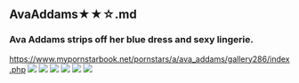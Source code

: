 ## AvaAddams★★☆.md
### Ava Addams strips off her blue dress and sexy lingerie.
https://www.mypornstarbook.net/pornstars/a/ava_addams/gallery286/index.php
![](https://www.mypornstarbook.net/pornstars/a/ava_addams/gallery286/images/04.jpg)
![](https://www.mypornstarbook.net/pornstars/a/ava_addams/gallery286/images/05.jpg)
![](https://www.mypornstarbook.net/pornstars/a/ava_addams/gallery286/images/10.jpg)
![](https://www.mypornstarbook.net/pornstars/a/ava_addams/gallery286/images/12.jpg)
![](https://www.mypornstarbook.net/pornstars/a/ava_addams/gallery286/images/13.jpg)
![](https://www.mypornstarbook.net/pornstars/a/ava_addams/gallery286/images/16.jpg)
